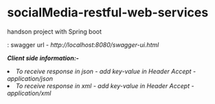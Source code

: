 # socialMedia-restful-web-services
handson project with Spring boot

: swagger url - <i>http://localhost:8080/swagger-ui.html


<b> Client side information:-</b>

 <li>To receive response in json - 
 add key-value in Header Accept - application/json
 <li>To receive response in xml -
 add key-value in Header Accept - application/xml